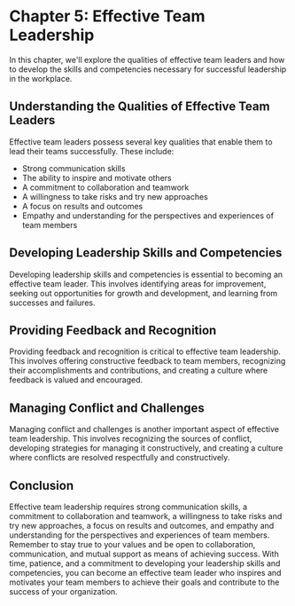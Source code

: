 Chapter 5: Effective Team Leadership
====================================

In this chapter, we'll explore the qualities of effective team leaders and how to develop the skills and competencies necessary for successful leadership in the workplace.

Understanding the Qualities of Effective Team Leaders
-----------------------------------------------------

Effective team leaders possess several key qualities that enable them to lead their teams successfully. These include:

* Strong communication skills
* The ability to inspire and motivate others
* A commitment to collaboration and teamwork
* A willingness to take risks and try new approaches
* A focus on results and outcomes
* Empathy and understanding for the perspectives and experiences of team members

Developing Leadership Skills and Competencies
---------------------------------------------

Developing leadership skills and competencies is essential to becoming an effective team leader. This involves identifying areas for improvement, seeking out opportunities for growth and development, and learning from successes and failures.

Providing Feedback and Recognition
----------------------------------

Providing feedback and recognition is critical to effective team leadership. This involves offering constructive feedback to team members, recognizing their accomplishments and contributions, and creating a culture where feedback is valued and encouraged.

Managing Conflict and Challenges
--------------------------------

Managing conflict and challenges is another important aspect of effective team leadership. This involves recognizing the sources of conflict, developing strategies for managing it constructively, and creating a culture where conflicts are resolved respectfully and constructively.

Conclusion
----------

Effective team leadership requires strong communication skills, a commitment to collaboration and teamwork, a willingness to take risks and try new approaches, a focus on results and outcomes, and empathy and understanding for the perspectives and experiences of team members. Remember to stay true to your values and be open to collaboration, communication, and mutual support as means of achieving success. With time, patience, and a commitment to developing your leadership skills and competencies, you can become an effective team leader who inspires and motivates your team members to achieve their goals and contribute to the success of your organization.


